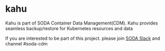 # kahu
Kahu is part of SODA Container Data Management(CDM). Kahu provides seamless backup/restore for Kubernetes resources and data

If you are interested to be part of this project. please join [SODA Slack](https://sodafoundation.io/slack) and channel #soda-cdm
